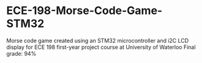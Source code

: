 # ECE-198-Morse-Code-Game-STM32

Morse code game created using an STM32 microcontroller and i2C LCD display for ECE 198 first-year project course at University of Waterloo
Final grade: 94%

